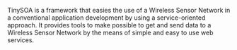 TinySOA is a framework that easies the use of a Wireless Sensor Network in a conventional application development by using a service-oriented approach. It provides tools to make possible to get and send data to a Wireless Sensor Network by the means of simple and easy to use web services.